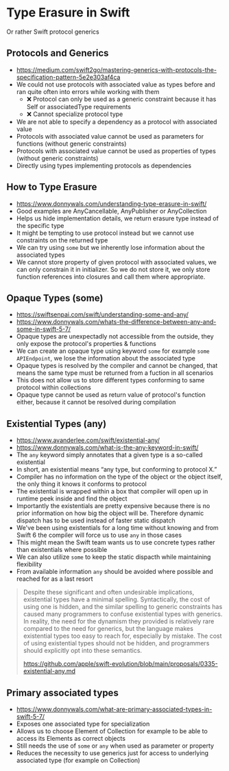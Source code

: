 # Type Erasure in Swift
Or rather Swift protocol generics


## Protocols and Generics
- https://medium.com/swift2go/mastering-generics-with-protocols-the-specification-pattern-5e2e303af4ca
- We could not use protocols with associated value as types before and ran quite often into errors while working with them
	- ❌ Protocol can only be used as a generic constraint because it has Self or associatedType requirements
	- ❌ Cannot specialize protocol type
- We are not able to specify a dependency as a protocol with associated value
- Protocols with associated value cannot be used as parameters for functions (without generic constraints)
- Protocols with associated value cannot be used as properties of types (without generic constraints)
- Directly using types implementing protocols as dependencies

## How to Type Erasure
- https://www.donnywals.com/understanding-type-erasure-in-swift/
- Good examples are AnyCancellable, AnyPublisher or AnyCollection
- Helps us hide implementation details, we return erasure type instead of the specific type
- It might be tempting to use protocol instead but we cannot use constraints on the returned type
- We can try using `some` but we inherently lose information about the associated types
- We cannot store property of given protocol with associated values, we can only constrain it in initializer. So we do not store it, we only store function references into closures and call them where appropriate.

## Opaque Types (some)
- https://swiftsenpai.com/swift/understanding-some-and-any/
- https://www.donnywals.com/whats-the-difference-between-any-and-some-in-swift-5-7/
- Opaque types are unexpectadly not accessible from the outside, they only expose the protocol's properties & functions
- We can create an opaque type using keyword `some` for example `some APIEndpoint`, we lose the information about the associated type
- Opaque types is resolved by the compiler and cannot be changed, that means the same type must be returned from a fuction in all scenarios
- This does not allow us to store different types conforming to same protocol within collections
- Opaque type cannot be used as return value of protocol's function either, because it cannot be resolved during compilation

## Existential Types (any)
- https://www.avanderlee.com/swift/existential-any/
- https://www.donnywals.com/what-is-the-any-keyword-in-swift/
- The `any` keyword simply annotates that a given type is a so-called existential
- In short, an existential means “any type, but conforming to protocol X.”
- Compiler has no information on the type of the object or the object itself, the only thing it knows it conforms to protocol
- The existential is wrapped within a box that compiler will open up in runtime peek inside and find the object
- Importantly the existentials are pretty expensive because there is no prior information on how big the object will be. Therefore dynamic dispatch has to be used instead of faster static dispatch
- We've been using existentials for a long time without knowing and from Swift 6 the compiler will force us to use `any` in those cases
- This might mean the Swift team wants us to use concrete types rather than existentials where possible
- We can also utilize `some` to keep the static dispacth while maintaining flexibility
- From available information `any` should be avoided where possible and reached for as a last resort

> Despite these significant and often undesirable implications, existential types have a minimal spelling. Syntactically, the cost of using one is hidden, and the similar spelling to generic constraints has caused many programmers to confuse existential types with generics. In reality, the need for the dynamism they provided is relatively rare compared to the need for generics, but the language makes existential types too easy to reach for, especially by mistake. The cost of using existential types should not be hidden, and programmers should explicitly opt into these semantics.
>
> https://github.com/apple/swift-evolution/blob/main/proposals/0335-existential-any.md

## Primary associated types
- https://www.donnywals.com/what-are-primary-associated-types-in-swift-5-7/
- Exposes one associated type for specialization
- Allows us to choose Element of Collection for example to be able to access its Elements as correct objects
- Still needs the use of `some` or `any` when used as parameter or property
- Reduces the necessity to use generics just for access to underlying associated type (for example on Collection)

